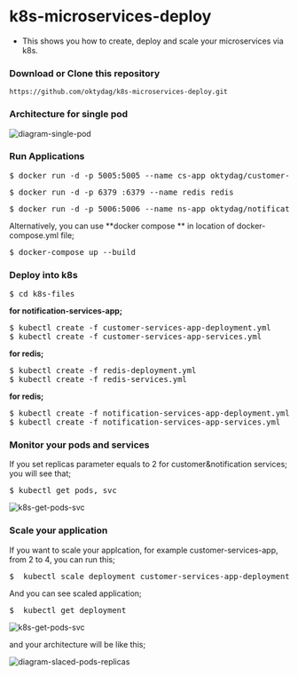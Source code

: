# k8s-microservices-deploy

- This shows you how to create, deploy and scale your microservices via k8s.

###  Download or Clone this repository

```
https://github.com/oktydag/k8s-microservices-deploy.git
```
### Architecture for single pod

![diagram-single-pod](https://raw.githubusercontent.com/oktydag/k8s-microservices-deploy/master/contents/diagram-single-pod.PNG)


### Run Applications

<pre>$ docker run -d -p 5005:5005 --name cs-app oktydag/customer-services-app:1.0
</pre>

<pre>$ docker run -d -p 6379 :6379 --name redis redis
</pre>

<pre>$ docker run -d -p 5006:5006 --name ns-app oktydag/notification-services-app:1.0
</pre>

Alternatively, you can use **docker compose ** in location of docker-compose.yml file;
<pre>$ docker-compose up --build
</pre>

### Deploy into k8s
<pre>$ cd k8s-files
</pre>

**for notification-services-app;**

<pre>$ kubectl create -f customer-services-app-deployment.yml
$ kubectl create -f customer-services-app-services.yml
</pre>

**for redis;**

<pre>$ kubectl create -f redis-deployment.yml
$ kubectl create -f redis-services.yml
</pre>

**for redis;**

<pre>$ kubectl create -f notification-services-app-deployment.yml
$ kubectl create -f notification-services-app-services.yml
</pre>


### Monitor your pods and services

If you set replicas parameter equals to 2 for customer&notification services; you will see that; 

<pre>$ kubectl get pods, svc
</pre>

![k8s-get-pods-svc](https://raw.githubusercontent.com/oktydag/k8s-microservices-deploy/master/contents/k8s-get-pods-svc.PNG)

### Scale your application

If you want to scale your applcation, for example customer-services-app, from 2 to 4, you can run this;

<pre>$  kubectl scale deployment customer-services-app-deployment --replicas=4
</pre>

And you can see scaled application;
<pre>$  kubectl get deployment
</pre>

![k8s-get-pods-svc](https://raw.githubusercontent.com/oktydag/k8s-microservices-deploy/master/contents/k8s-get-scaled-deployment-list.PNG)

and your architecture will be like this;

![diagram-slaced-pods-replicas](https://raw.githubusercontent.com/oktydag/k8s-microservices-deploy/master/contents/diagram-slaced-pods-replicas.PNG)

